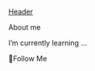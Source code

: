 [Header]([https:[//github.com/testerchudova/testerchudova/blob/main/assets/Group%201.jpg])

About me

I’m currently learning ...

💬Follow Me
